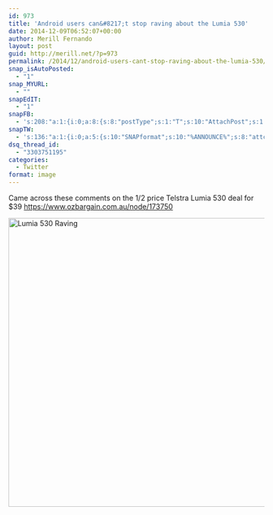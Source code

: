 ```yaml
---
id: 973
title: 'Android users can&#8217;t stop raving about the Lumia 530'
date: 2014-12-09T06:52:07+00:00
author: Merill Fernando
layout: post
guid: http://merill.net/?p=973
permalink: /2014/12/android-users-cant-stop-raving-about-the-lumia-530/
snap_isAutoPosted:
  - "1"
snap_MYURL:
  - ""
snapEdIT:
  - "1"
snapFB:
  - 's:208:"a:1:{i:0;a:8:{s:8:"postType";s:1:"T";s:10:"AttachPost";s:1:"2";s:10:"SNAPformat";s:10:"%FULLTEXT%";s:9:"isAutoImg";s:1:"A";s:8:"imgToUse";s:0:"";s:9:"isAutoURL";s:1:"A";s:8:"urlToUse";s:0:"";s:4:"doFB";i:0;}}";'
snapTW:
  - 's:136:"a:1:{i:0;a:5:{s:10:"SNAPformat";s:10:"%ANNOUNCE%";s:8:"attchImg";s:1:"1";s:9:"isAutoImg";s:1:"A";s:8:"imgToUse";s:0:"";s:4:"doTW";i:0;}}";'
dsq_thread_id:
  - "3303751195"
categories:
  - Twitter
format: image
---
```

Came across these comments on the 1/2 price Telstra Lumia 530 deal for $39 <a href="https://www.ozbargain.com.au/node/173750">https://www.ozbargain.com.au/node/173750</a>

<a href="http://merill.net/wp-content/uploads/2014/12/Lumia-530-Raving.png"><img class="alignnone size-full wp-image-974" src="http://merill.net/wp-content/uploads/2014/12/Lumia-530-Raving.png" alt="Lumia 530 Raving" width="620" height="568" /></a>